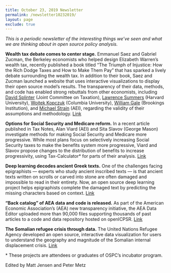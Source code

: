 ```yaml
---
title: October 23, 2019 Newsletter
permalink: /newsletter10232019/
layout: page
exclude: true
---
```

*This is a periodic newsletter of the interesting things we’ve seen and what we are thinking about in open source policy analysis.*

**Wealth tax debate comes to center stage.** Emmanuel Saez and Gabriel Zucman, the Berkeley economists who helped design Elizabeth Warren’s wealth tax, recently published a book titled “The Triumph of Injustice: How the Rich Dodge Taxes and How to Make Them Pay” that has sparked a lively debate surrounding the wealth tax. In addition to their book, Saez and Zucman launched a website that uses interactive visualizations to display their open source model’s results. The transparency of their data, methods, and code has enabled strong rebuttals from other economists, including [David Splinter](http://www.davidsplinter.com/Splinter-TaxesAreProgressive.pdf?mod=article_inline) (Joint Committee on Taxation), [Lawrence Summers](https://www.youtube.com/watch?v=HDKfdmbCuvw&feature=youtu.be&t=30316) (Harvard University), [Wojtek Kopczuk](https://twitter.com/wwwojtekk/status/1183953723825020928) (Columbia University), [William Gale](https://twitter.com/WilliamGale2/status/1184498994879369216?s=20) (Brookings Institution), and [Michael Strain](https://www.bloomberg.com/opinion/articles/2019-09-05/warren-wealth-tax-weighs-on-democrats) (AEI), regarding the validity of their assumptions and methodology. [Link](https://taxjusticenow.org/#/)

**Options for Social Security and Medicare reform.** In a recent article published in Tax Notes, Alan Viard (AEI) and Sita Slavov (George Mason) investigate methods for making Social Security and Medicare more progressive. While most plans focus on selectively increasing Social Security taxes to make the benefits system more progressive, Viard and Slavov propose changes to the distribution of benefits to increase progressivity, using Tax-Calculator* for parts of their analysis. [Link](https://www.aei.org/articles/the-wrong-way-to-make-social-security-and-medicare-more-progressive/)

**Deep learning decodes ancient Greek texts.** One of the challenges facing epigraphists — experts who study ancient inscribed texts — is that ancient texts written on scrolls or carved into stone are often damaged and impossible to read in their entirety. Now, an open source deep learning project helps epigraphists complete the damaged text by predicting the missing characters based on context. [Link](https://deepmind.com/research/publications/Restoring-ancient-text-using-deep-learning-a-case-study-on-Greek-epigraphy)

**“Back catalog” of AEA data and code is released.** As part of the American Economic Association’s (AEA) new transparency initiative, the AEA Data Editor uploaded more than 90,000 files supporting thousands of past articles to a code and data repository hosted on openICPSR. [Link](https://twitter.com/AeaData/status/1185740702694686721)

**The Somalian refugee crisis through data.** The United Nations Refugee Agency developed an open source, interactive data visualization for users to understand the geography and magnitude of the Somalian internal displacement crisis. [Link](https://unhcr.github.io/dataviz-somalia-prmn/index.html#reason=&month=&need=&pregion=&pdistrictmap=&cregion=&cdistrictmap=&year=2019)

<p>&ast; These projects are attendees or graduates of OSPC’s incubator program.</p>

Edited by Matt Jensen and Peter Metz

<br>

<script style="margin-left:-35px" src="//hello.aei.org/js/forms2/js/forms2.min.js"></script>
<form style="margin-left:-35px" id="mktoForm_1256"></form>
<script style="margin-left:-35px" >MktoForms2.loadForm("//app-sj19.marketo.com", "475-PBQ-971", 1256);</script>